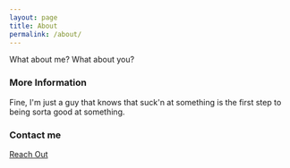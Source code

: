```yaml
---
layout: page
title: About
permalink: /about/
---
```


What about me? What about you?

### More Information

Fine, I'm just a guy that knows that suck'n at something is the first step to being sorta good at something.

### Contact me

[Reach Out](mailto:killerbootz@gmail.com)
